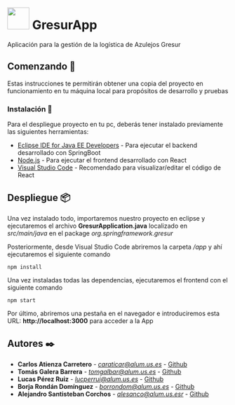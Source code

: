 # <img src="https://raw.githubusercontent.com/gii-is-DP1/dp1-2020-g3-12/master/app/src/images/Gresur.png" height="50px">  GresurApp

Aplicación para la gestión de la logística de Azulejos Gresur

## Comenzando 🚀

Estas instrucciones te permitirán obtener una copia del proyecto en funcionamiento en tu máquina local para propósitos de desarrollo y pruebas

### Instalación 🔧

Para el despliegue proyecto en tu pc, deberás tener instalado previamente las siguientes herramientas:

* [Eclipse IDE for Java EE Developers](https://www.eclipse.org/downloads/) - Para ejecutar el backend desarrollado con SpringBoot
* [Node.js](https://nodejs.org/es/download/) - Para ejecutar el frontend desarrollado con React
* [Visual Studio Code](https://code.visualstudio.com/download) - Recomendado para visualizar/editar el código de React

## Despliegue 📦

Una vez instalado todo, importaremos nuestro proyecto en eclipse y ejecutaremos el archivo <b>GresurApplication.java</b> localizado en _src/main/java_ en el package _org.springframework.gresur_

Posteriormente, desde Visual Studio Code abriremos la carpeta _/app_ y ahí ejecutaremos el siguiente comando
```
npm install
```
Una vez instaladas todas las dependencias, ejecutaremos el frontend con el siguiente comando 

```
npm start
```
Por último, abriremos una pestaña en el navegador e introduciremos esta URL: <b>http://localhost:3000</b> para acceder a la App

## Autores ✒️

* **Carlos Atienza Carretero** - *caraticar@alum.us.es* - [Github](https://github.com/carlosatyca)
* **Tomás Galera Barrera** - *tomgalbar@alum.us.es* - [Github](https://github.com/tomgalbar)
* **Lucas Pérez Ruiz** - *lucperrui@alum.us.es* - [Github](https://github.com/lucasperezweb)
* **Borja Rondán Domínguez** - *borrondom@alum.us.es* - [Github](https://github.com/borjar20)
* **Alejandro Santisteban Corchos** - *alesanco@alum.us.esr* - [Github](https://github.com/alesancor1)
